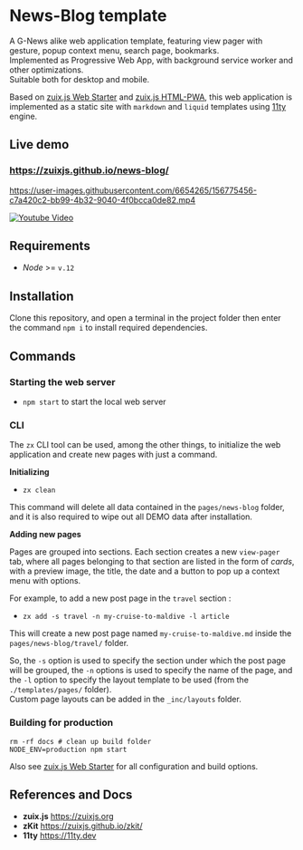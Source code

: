 # News-Blog template

A G-News alike web application template, featuring view pager with gesture, popup context menu, search page, bookmarks.  
Implemented as Progressive Web App, with background service worker and other optimizations.  
Suitable both for desktop and mobile.

Based on [zuix.js Web Starter](https://zuixjs.github.io/zuix-web-starter/) and [zuix.js HTML-PWA](#), this web application
is implemented as a static site with `markdown` and `liquid` templates using [11ty](https://11ty.dev) engine.


## Live demo

### https://zuixjs.github.io/news-blog/


https://user-images.githubusercontent.com/6654265/156775456-c7a420c2-bb99-4b32-9040-4f0bcca0de82.mp4

[![Youtube Video](https://user-images.githubusercontent.com/6654265/156862698-f16ea45c-205b-421f-989b-490958fd3a5a.png)](https://youtu.be/GE-046o1hLc)


## Requirements

- *Node* >= `v.12` 


## Installation

Clone this repository, and open a terminal in the project folder then enter the command `npm i` to install required
dependencies.


## Commands

### Starting the web server
 
- `npm start` to start the local web server

### CLI

The `zx` CLI tool can be used, among the other things, to initialize the web application and create new pages with just
a command.

**Initializing**

- `zx clean`

This command will delete all data contained in the `pages/news-blog` folder, and it is also required to wipe out all DEMO
data after installation.

**Adding new pages**

Pages are grouped into sections. Each section creates a new `view-pager` tab, where all pages belonging to that section
are listed in the form of *cards*, with a preview image, the title, the date and a button to pop up a context menu with
options.

For example, to add a new post page in the `travel` section  :
- `zx add -s travel -n my-cruise-to-maldive -l article`

This will create a new post page named `my-cruise-to-maldive.md` inside the `pages/news-blog/travel/` folder. 

So, the `-s` option is used to specify the section under which the post page will be grouped, the `-n` options is used to
specify the name of the page, and the `-l` option to specify the layout template to be used (from the `./templates/pages/` folder).  
Custom page layouts can be added in the `_inc/layouts` folder.

### Building for production

```shell
rm -rf docs # clean up build folder
NODE_ENV=production npm start
```

Also see [zuix.js Web Starter](https://github.com/zuixjs/zuix-web-starter) for all configuration and build options.


## References and Docs

- **zuix.js** https://zuixjs.org
- **zKit** https://zuixjs.github.io/zkit/
- **11ty** https://11ty.dev
